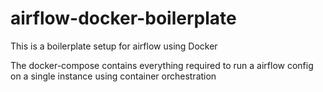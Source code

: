 # airflow-docker-boilerplate
This is a boilerplate setup for airflow using Docker

The docker-compose contains everything required to run a airflow config on a single instance using container orchestration
